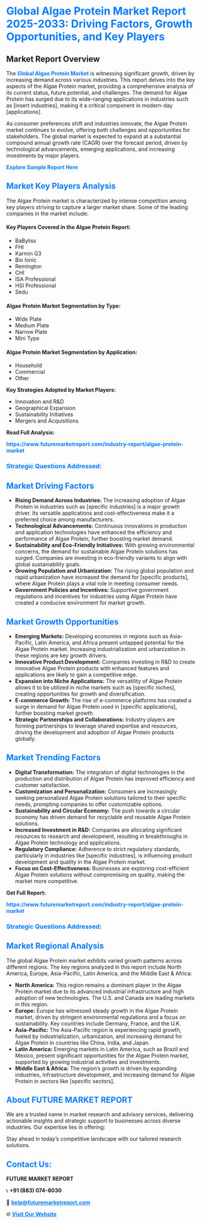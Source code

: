 <h1 style="color: #007BFF;">Global Algae Protein Market Report 2025-2033: Driving Factors, Growth Opportunities, and Key Players</h1>

<section id="overview">
<h2>Market Report Overview</h2>
<p>The <a href="https://www.futuremarketreport.com/industry-report/algae-protein-market" style="color: #007BFF; text-decoration: none;"><strong>Global Algae Protein Market</strong></a> is witnessing significant growth, driven by increasing demand across various industries. This report delves into the key aspects of the Algae Protein market, providing a comprehensive analysis of its current status, future potential, and challenges. The demand for Algae Protein has surged due to its wide-ranging applications in industries such as [insert industries], making it a critical component in modern-day [applications].</p>
<p>As consumer preferences shift and industries innovate, the Algae Protein market continues to evolve, offering both challenges and opportunities for stakeholders. The global market is expected to expand at a substantial compound annual growth rate (CAGR) over the forecast period, driven by technological advancements, emerging applications, and increasing investments by major players.</p>
</section>

<section id="overview">
<p><a href="https://www.futuremarketreport.com/request-sample/reportId=32420" style="color: #007BFF; text-decoration: none;"><strong>Explore Sample Report Here</strong></a></p>
</section>

<section id="key-players">
<h2 style="color: #007BFF;">Market Key Players Analysis</h2>
<p>The Algae Protein market is characterized by intense competition among key players striving to capture a larger market share. Some of the leading companies in the market include:</p>
<h4>Key Players Covered in the Algae Protein Report:</h4>
<ul><li>BaByliss</li><li>FHI</li><li>Karmin G3</li><li>Bio Ionic</li><li>Remington</li><li>CHI</li><li>ISA Professional</li><li>HSI Professional</li><li>Sedu</li></ul>
<h4>Algae Protein Market Segmentation by Type:</h4>
<ul><li>Wide Plate</li><li>Medium Plate</li><li>Narrow Plate</li><li>Mini Type</li></ul>

<h4>Algae Protein Market Segmentation by Application:</h4>
<ul><li>Household</li><li>Commercial</li><li>Other</li></ul>
<p><strong>Key Strategies Adopted by Market Players:</strong></p>
<ul>
<li>Innovation and R&D</li>
<li>Geographical Expansion</li>
<li>Sustainability Initiatives</li>
<li>Mergers and Acquisitions</li>
</ul>
</section>

<section>
<p><strong>Read Full Analysis: </strong></p><a href="https://www.futuremarketreport.com/industry-report/algae-protein-market" style="color: #007BFF; text-decoration: none;"><strong>https://www.futuremarketreport.com/industry-report/algae-protein-market</strong></a>
<h3 style="color: #007BFF;">Strategic Questions Addressed:</h3>
</section>

<section id="driving-factors">
<h2 style="color: #007BFF;">Market Driving Factors</h2>
<ul>
<li><strong>Rising Demand Across Industries:</strong> The increasing adoption of Algae Protein in industries such as [specific industries] is a major growth driver. Its versatile applications and cost-effectiveness make it a preferred choice among manufacturers.</li>
<li><strong>Technological Advancements:</strong> Continuous innovations in production and application technologies have enhanced the efficiency and performance of Algae Protein, further boosting market demand.</li>
<li><strong>Sustainability and Eco-Friendly Initiatives:</strong> With growing environmental concerns, the demand for sustainable Algae Protein solutions has surged. Companies are investing in eco-friendly variants to align with global sustainability goals.</li>
<li><strong>Growing Population and Urbanization:</strong> The rising global population and rapid urbanization have increased the demand for [specific products], where Algae Protein plays a vital role in meeting consumer needs.</li>
<li><strong>Government Policies and Incentives:</strong> Supportive government regulations and incentives for industries using Algae Protein have created a conducive environment for market growth.</li>
</ul>
</section>

<section id="growth-opportunities">
<h2 style="color: #007BFF;">Market Growth Opportunities</h2>
<ul>
<li><strong>Emerging Markets:</strong> Developing economies in regions such as Asia-Pacific, Latin America, and Africa present untapped potential for the Algae Protein market. Increasing industrialization and urbanization in these regions are key growth drivers.</li>
<li><strong>Innovative Product Development:</strong> Companies investing in R&D to create innovative Algae Protein products with enhanced features and applications are likely to gain a competitive edge.</li>
<li><strong>Expansion into Niche Applications:</strong> The versatility of Algae Protein allows it to be utilized in niche markets such as [specific niches], creating opportunities for growth and diversification.</li>
<li><strong>E-commerce Growth:</strong> The rise of e-commerce platforms has created a surge in demand for Algae Protein used in [specific applications], further boosting market growth.</li>
<li><strong>Strategic Partnerships and Collaborations:</strong> Industry players are forming partnerships to leverage shared expertise and resources, driving the development and adoption of Algae Protein products globally.</li>
</ul>
</section>

<section id="trending-factors">
<h2 style="color: #007BFF;">Market Trending Factors</h2>
<ul>
<li><strong>Digital Transformation:</strong> The integration of digital technologies in the production and distribution of Algae Protein has improved efficiency and customer satisfaction.</li>
<li><strong>Customization and Personalization:</strong> Consumers are increasingly seeking personalized Algae Protein solutions tailored to their specific needs, prompting companies to offer customizable options.</li>
<li><strong>Sustainability and Circular Economy:</strong> The push towards a circular economy has driven demand for recyclable and reusable Algae Protein solutions.</li>
<li><strong>Increased Investment in R&D:</strong> Companies are allocating significant resources to research and development, resulting in breakthroughs in Algae Protein technology and applications.</li>
<li><strong>Regulatory Compliance:</strong> Adherence to strict regulatory standards, particularly in industries like [specific industries], is influencing product development and quality in the Algae Protein market.</li>
<li><strong>Focus on Cost-Effectiveness:</strong> Businesses are exploring cost-efficient Algae Protein solutions without compromising on quality, making the market more competitive.</li>
</ul>
</section>

<section>
<p><strong>Get Full Report: </strong></p><a href="https://www.futuremarketreport.com/industry-report/algae-protein-market" style="color: #007BFF; text-decoration: none;"><strong>https://www.futuremarketreport.com/industry-report/algae-protein-market</strong></a>
<h3 style="color: #007BFF;">Strategic Questions Addressed:</h3>
</section>


<section id="regional-analysis">
<h2 style="color: #007BFF;">Market Regional Analysis</h2>
<p>The global Algae Protein market exhibits varied growth patterns across different regions. The key regions analyzed in this report include North America, Europe, Asia-Pacific, Latin America, and the Middle East & Africa:</p>
<ul>
<li><strong>North America:</strong> This region remains a dominant player in the Algae Protein market due to its advanced industrial infrastructure and high adoption of new technologies. The U.S. and Canada are leading markets in this region.</li>
<li><strong>Europe:</strong> Europe has witnessed steady growth in the Algae Protein market, driven by stringent environmental regulations and a focus on sustainability. Key countries include Germany, France, and the U.K.</li>
<li><strong>Asia-Pacific:</strong> The Asia-Pacific region is experiencing rapid growth, fueled by industrialization, urbanization, and increasing demand for Algae Protein in countries like China, India, and Japan.</li>
<li><strong>Latin America:</strong> Emerging markets in Latin America, such as Brazil and Mexico, present significant opportunities for the Algae Protein market, supported by growing industrial activities and investments.</li>
<li><strong>Middle East & Africa:</strong> The region’s growth is driven by expanding industries, infrastructure development, and increasing demand for Algae Protein in sectors like [specific sectors].</li>
</ul>
</section>

<footer>
<h2 style="color: #007BFF;">About FUTURE MARKET REPORT</h2>
<p>We are a trusted name in market research and advisory services, delivering actionable insights and strategic support to businesses across diverse industries. Our expertise lies in offering:</p>

<p>Stay ahead in today’s competitive landscape with our tailored research solutions.</p>

<h2 style="color: #007BFF;">Contact Us:</h2>
<p><strong>FUTURE MARKET REPORT</strong></p>
<p>📞 <strong>+91 (883) 074-8030</strong></p>
<p>📧 <strong><a href="mailto:help@futuremarketreport.com" style="color: #007BFF;">help@futuremarketreport.com</a></strong></p>
<p>🌐 <strong><a href="https://www.futuremarketreport.com/" style="color: #007BFF;">Visit Our Website</a></strong></p>
</footer>